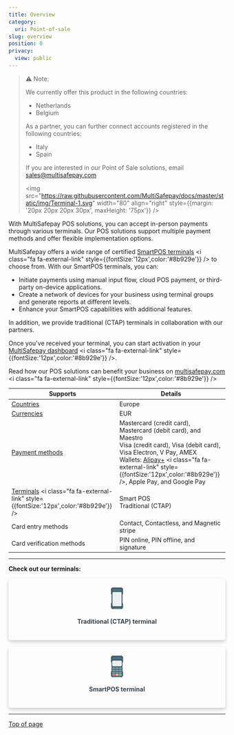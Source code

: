 ```yaml
---
title: Overview
category:
  uri: Point-of-sale
slug: overview
position: 0
privacy:
  view: public
---
```

> ⚠️ Note:
>
> We currently offer this product in the following countries:
>
> * Netherlands
> * Belgium
>
> As a partner, you can further connect accounts registered in the following countries:
>
> * Italy
> * Spain
>
> If you are interested in our Point of Sale solutions, email [sales@multisafepay.com](mailto:sales@multisafepay.com)
>
> <img src="https://raw.githubusercontent.com/MultiSafepay/docs/master/static/img/Terminal-1.svg" width="80" align="right" style={{margin: '20px 20px 20px 30px', maxHeight: '75px'}} />

With MultiSafepay <Glossary>POS</Glossary> solutions, you can accept in-person payments through various terminals. Our <Glossary>POS</Glossary> solutions support multiple payment methods and offer flexible implementation options.

MultiSafepay offers a wide range of certified <a href="https://www.multisafepay.com/nl_nl/oplossingen/in-person-pos/pin-terminals" target="_blank">SmartPOS terminals</a> <i class="fa fa-external-link" style={{fontSize:'12px',color:'#8b929e'}} /> to choose from. With our SmartPOS terminals, you can:

* Initiate payments using manual input flow, cloud POS payment, or third-party on-device applications.
* Create a network of devices for your business using terminal groups and generate reports at different levels.
* Enhance your SmartPOS capabilities with additional features.

In addition, we provide traditional (CTAP) terminals in collaboration with our partners.

Once you've received your terminal, you can start activation in your <a href="https://merchant.multisafepay.com/" target="_blank">MultiSafepay dashboard</a> <i class="fa fa-external-link" style={{fontSize:'12px',color:'#8b929e'}} />.

Read how our POS solutions can benefit your business on <a href="https://www.multisafepay.com/solutions/in-person" target="_blank">multisafepay.com</a> <i class="fa fa-external-link" style={{fontSize:'12px',color:'#8b929e'}} />

| Supports                                                                                                                                                                                       | Details                                                                                                                                                                                                                                                                                                                                             |
| ---------------------------------------------------------------------------------------------------------------------------------------------------------------------------------------------- | --------------------------------------------------------------------------------------------------------------------------------------------------------------------------------------------------------------------------------------------------------------------------------------------------------------------------------------------------- |
| [Countries](/docs/payment-methods#payment-methods-by-country)                                                                                                                                  | Europe                                                                                                                                                                                                                                                                                                                                              |
| [Currencies](/docs/currencies/)                                                                                                                                                                | EUR                                                                                                                                                                                                                                                                                                                                                 |
| [Payment methods](/docs/payment-pages/)                                                                                                                                                        | Mastercard (credit card), Mastercard (debit card), and Maestro <br /> Visa (credit card), Visa (debit card), Visa Electron, V Pay, AMEX <br /> Wallets: <a href="https://docs.multisafepay.com/docs/alipay-plus" target="_blank">Alipay+</a> <i class="fa fa-external-link" style={{fontSize:'12px',color:'#8b929e'}} />, Apple Pay, and Google Pay |
| <a href="https://www.multisafepay.com/nl_nl/oplossingen/in-person-pos/pin-terminals" target="_blank">Terminals</a> <i class="fa fa-external-link" style={{fontSize:'12px',color:'#8b929e'}} /> | Smart POS <br /> Traditional (CTAP)                                                                                                                                                                                                                                                                                                                 |
| Card entry methods                                                                                                                                                                             | Contact, Contactless, and Magnetic stripe                                                                                                                                                                                                                                                                                                           |
| Card verification methods                                                                                                                                                                      | PIN online, PIN offline, and signature                                                                                                                                                                                                                                                                                                              |

***

**Check out our terminals:**

<div class="auto-grid">
  <div class="card-container">
    <a href="/docs/traditional-ctap-terminal">
      <div>
        <img src="https://raw.githubusercontent.com/MultiSafepay/docs/master/static/img/Terminal-2.svg" alt="Traditional CTAP Terminal Icon" class="card-icon" />
        <div class="container">
          <h4><b>Traditional (CTAP) terminal</b></h4>
        </div>
      </div>
    </a>
  </div>
  <div class="card-container">
    <a href="/docs/smartpos-terminal">
      <div>
        <img src="https://raw.githubusercontent.com/MultiSafepay/docs/master/static/img/Terminal-1.svg" alt="SmartPOS Terminal Icon" class="card-icon" />
        <div class="container">
          <h4><b>SmartPOS terminal</b></h4>
        </div>
      </div>
    </a>
  </div>
</div>

<style>
  .auto-grid {
    --auto-grid-min-size: 250px;
    display: grid;
    grid-template-columns: repeat(auto-fill, minmax(var(--auto-grid-min-size), 1fr));
    gap: 15px;
  }

  .card-container {
    box-shadow: 0 4px 8px 0 rgba(0, 0, 0, 0.2);
    padding: 16px;
    text-align: center;
    border-radius: 5px;
    transition: all 0.2s ease-in-out;
  }

  .card-container:hover {
    box-shadow: 0 8px 16px 0 rgba(0, 0, 0, 0.2);
    transform: translateY(-0.2rem);
    cursor: pointer;
  }

  .card-container a {
    text-decoration: none;
    color: inherit;
  }

  .card-container h4 b {
    color: #384248 !important;
    text-decoration: none !important;
  }

  .card-icon {
    margin: 5px;
    max-height: 50px;
    display: block;
    margin-left: auto;
    margin-right: auto;
  }

  .card-container .container {

  }

</style>

***

[Top of page](#)
